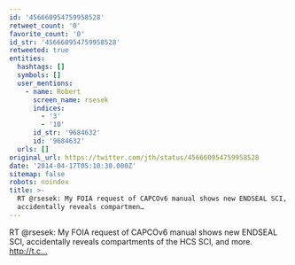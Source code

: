 ```yaml
---
id: '456660954759958528'
retweet_count: '0'
favorite_count: '0'
id_str: '456660954759958528'
retweeted: true
entities:
  hashtags: []
  symbols: []
  user_mentions:
    - name: Robert
      screen_name: rsesek
      indices:
        - '3'
        - '10'
      id_str: '9684632'
      id: '9684632'
  urls: []
original_url: https://twitter.com/jth/status/456660954759958528
date: '2014-04-17T05:10:30.000Z'
sitemap: false
robots: noindex
title: >-
  RT @rsesek: My FOIA request of CAPCOv6 manual shows new ENDSEAL SCI,
  accidentally reveals compartmen…
---
```


RT @rsesek: My FOIA request of CAPCOv6 manual shows new ENDSEAL SCI, accidentally reveals compartments of the HCS SCI, and more. http://t.c…
